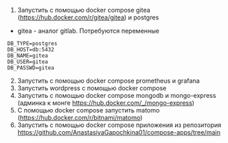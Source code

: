 1) Запустить с помощью docker compose gitea (https://hub.docker.com/r/gitea/gitea) и postgres
- gitea - аналог gitlab. Потребуются переменные
```
DB_TYPE=postgres
DB_HOST=db:5432
DB_NAME=gitea
DB_USER=gitea
DB_PASSWD=gitea
``` 
2) Запустить с помощью docker compose prometheus и grafana
3) Запустить wordpress с помощью docker compose
4) Запустить с помощью docker compose mongodb и mongo-express (админка к монге https://hub.docker.com/_/mongo-express)
5) С помощью docker compose запустить matomo (https://hub.docker.com/r/bitnami/matomo)
6) Запустить с помощью docker compose приложения из репозитория https://github.com/AnastasiyaGapochkina01/compose-apps/tree/main
